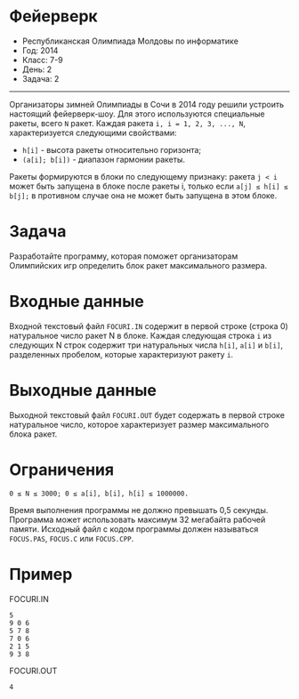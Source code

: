 # Фейерверк
* Республиканская Олимпиада Молдовы по информатике
* Год: 2014
* Класс: 7-9
* День: 2
* Задача: 2

---

Организаторы зимней Олимпиады в Сочи в 2014 году решили устроить настоящий фейерверк-шоу. 
Для этого используются специальные ракеты, всего `N` ракет. 
Каждая ракета `i, i = 1, 2, 3, ..., N`, характеризуется следующими свойствами:
* `h[i]` - высота ракеты относительно горизонта;
* `(a[i]; b[i])` - диапазон гармонии ракеты.

Ракеты формируются в блоки по следующему признаку:
ракета `j < i` может быть запущена в блоке после ракеты i, только если `a[j] ≤ h[i] ≤ b[j];` в противном случае она не может быть запущена в этом блоке.

# Задача 
Разработайте программу, которая поможет организаторам Олимпийских игр определить блок ракет максимального размера.

# Входные данные 
Входной текстовый файл `FOCURI.IN` содержит в первой строке (строка 0) натуральное число ракет N в блоке. 
Каждая следующая строка `i` из следующих N строк содержит три натуральных числа `h[i]`, `a[i]` и `b[i]`, 
разделенных пробелом, которые характеризуют ракету `i`.

# Выходные данные 
Выходной текстовый файл `FOCURI.OUT` будет содержать в первой строке натуральное число, 
которое характеризует размер максимального блока ракет.

# Ограничения
`0 ≤ N ≤ 3000; 0 ≤ a[i], b[i], h[i] ≤ 1000000.` 

Время выполнения программы не должно превышать 0,5 секунды. 
Программа может использовать максимум 32 мегабайта рабочей памяти. 
Исходный файл с кодом программы должен называться `FOCUS.PAS`, `FOCUS.C` или `FOCUS.CPP`.

# Пример

FOCURI.IN

``` 
5
9 0 6
5 7 8
7 0 6
2 1 5
9 3 8
```

FOCURI.OUT
```
4
```
